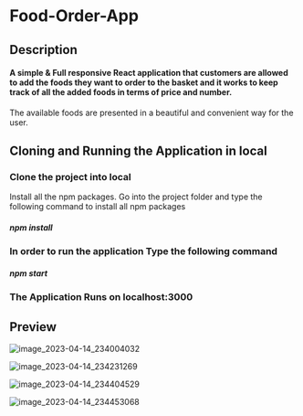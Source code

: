 # Food-Order-App

## Description

#### A simple & Full responsive React application that customers are allowed to add the foods they want to order to the basket and it works to keep track of all the added foods in terms of price and number.
The available foods are presented in a beautiful and convenient way for the user.

## Cloning and Running the Application in local

### Clone the project into local

Install all the npm packages. Go into the project folder and type the following command to install all npm packages

##### npm install


### In order to run the application Type the following command

##### npm start

### The Application Runs on localhost:3000

## Preview

![image_2023-04-14_234004032](https://user-images.githubusercontent.com/102171363/232159624-96bdc184-f3ab-49b9-9d38-47c0954801b4.png)

![image_2023-04-14_234231269](https://user-images.githubusercontent.com/102171363/232159936-fb826f8e-092d-49d1-abfe-58456591bb98.png)

![image_2023-04-14_234404529](https://user-images.githubusercontent.com/102171363/232160120-c79db297-b09e-41b9-b768-c2ef6c6e28c2.png)

![image_2023-04-14_234453068](https://user-images.githubusercontent.com/102171363/232160237-94fe9364-f182-49d4-8792-981a8a83bbd8.png)

